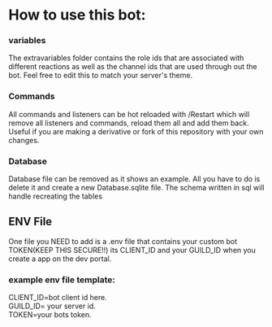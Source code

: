 # How to use this bot:

### variables
The extravariables folder contains the role ids that are associated with
different reactions as well as the channel ids that are used through out
the bot. Feel free to edit this to match your server's theme.

### Commands
All commands and listeners can be hot reloaded with /Restart which will
remove all listeners and commands, reload them all and add them back.
Useful if you are making a derivative or fork of this repository with your
own changes. 

### Database
Database file can be removed as it shows an example. All you have to do is
delete it and create a new Database.sqlite file. The schema written in sql
will handle recreating the tables

## ENV File
 One file you NEED to add is a .env file that contains your custom bot TOKEN(KEEP THIS SECURE!!) its CLIENT_ID and your GUILD_ID when you create a app on the dev portal.

### example env file template:
CLIENT_ID=bot client id here.   
GUILD_ID= your server id.  
TOKEN=your bots token.  

